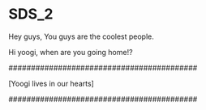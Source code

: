 # SDS_2
Hey guys, You guys are the coolest people.

Hi yoogi, when are you going home!?

##########################################

[Yoogi lives in our hearts]

##########################################
